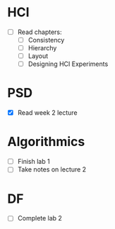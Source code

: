 # HCI
- [ ] Read chapters:
	- [ ] Consistency
	- [ ] Hierarchy
	- [ ] Layout
	- [ ] Designing HCI Experiments

# PSD
- [x] Read week 2 lecture

# Algorithmics
- [ ] Finish lab 1
- [ ] Take notes on lecture 2

# DF
- [ ] Complete lab 2